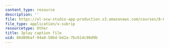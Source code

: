 ```yaml
---
content_type: resource
description: ''
file: https://ol-ocw-studio-app-production.s3.amazonaws.com/courses/8-01sc-classical-mechanics-fall-2016/86d89baf94a050bdb42a7bc614c96d9b_n1cXiw3s72k.vtt
file_type: application/x-subrip
resourcetype: Other
title: 3play caption file
uid: 86d89baf-94a0-50bd-b42a-7bc614c96d9b
---
```

